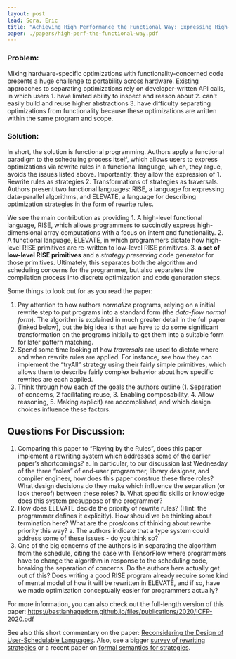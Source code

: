 ```yaml
---
layout: post
lead: Sora, Eric
title: "Achieving High Performance the Functional Way: Expressing High-Performance Optimizations as Rewrite Strategies"
paper: ./papers/high-perf-the-functional-way.pdf
---
```


### Problem: 
Mixing hardware-specific optimizations with functionality-concerned code presents a huge challenge to portability across hardware. Existing approaches to separating optimizations rely on developer-written API calls, in which users 1. have limited ability to inspect and reason about 2. can't easily build and reuse higher abstractions 3. have difficulty separating optimizations from functionality because these optimizations are written within the same program and scope. 

### Solution: 
In short, the solution is functional programming. Authors apply a functional paradigm to the scheduling process itself, which allows users to express optimizations via rewrite rules in a functional language, which, they argue, avoids the issues listed above. Importantly, they allow the expression of 1. Rewrite rules as strategies 2. Transformations of strategies as traversals. Authors present two functional languages: RISE, a language for expressing data-parallel algorithms, and ELEVATE, a language for describing optimization strategies in the form of rewrite rules. 

We see the main contribution as providing 1. A high-level functional language, RISE, which allows programmers to succinctly express high-dimensional array computations with a focus on intent and functionality. 2. A functional language, ELEVATE, in which programmers dictate how high-level RISE primitives are re-written to low-level RISE primitives. 3. **a set of low-level RISE primitives** and a *strategy preserving* code generator for those primitives. Ultimately, this separates both the algorithm and scheduling concerns for the programmer, but also separates the compilation process into discrete optimization and code generation steps. 

Some things to look out for as you read the paper: 
1. Pay attention to how authors *normalize* programs, relying on a initial rewrite step to put programs into a standard form (the *data-flow normal form*). The algorithm is explained in much greater detail in the full paper (linked below), but the big idea is that we have to do some significant transformation on the programs initially to get them into a suitable form for later pattern matching. 
2. Spend some time looking at how *traversals* are used to dictate where and when rewrite rules are applied. For instance, see how they can implement the “tryAll” strategy using their fairly simple primitives, which allows them to describe fairly complex behavior about how specific rewrites are each applied. 
3. Think through how each of the goals the authors outline (1. Separation of concerns, 2 facilitating reuse, 3. Enabling composability, 4. Allow reasoning, 5. Making explicit) are accomplished, and which design choices influence these factors. 

## Questions For Discussion:

1. Comparing this paper to “Playing by the Rules”, does this paper implement a rewriting system which addresses some of the earlier paper’s shortcomings?
 a. In particular, to our discussion last Wednesday of the three “roles” of end-user programmer, library designer, and compiler engineer, how does this paper construe these three roles? What design decisions do they make which influence the separation (or lack thereof) between these roles? 
 b. What specific skills or knowledge does this system presuppose of the programmer? 
2. How does ELEVATE decide the priority of rewrite rules? (Hint: the programmer defines it explicitly). How should we be thinking about termination here? What are the pros/cons of thinking about rewrite priority this way? 
 a. The authors indicate that a type system could address some of these issues - do you think so? 
3. One of the big concerns of the authors is in separating the algorithm from the schedule, citing the case with TensorFlow where programmers have to change the algorithm in response to the scheduling code, breaking the separation of concerns. Do the authors here actually get out of this? Does writing a good RISE program already require some kind of mental model of how it will be rewritten in ELEVATE, and if so, have we made optimization conceptually easier for programmers actually? 

For more information, you can also check out the full-length version of this paper: https://bastianhagedorn.github.io/files/publications/2020/ICFP-2020.pdf 

See also this short commentary on the paper:
[Reconsidering the Design of User-Schedulable Languages](https://dl.acm.org/doi/pdf/10.1145/3580370).
Also, see a 
 bigger [survey of rewriting strategies](https://inria.hal.science/hal-01143486/file/HK-RewStrat.pdf)
 or a recent paper on
 [formal semantics for strategies](https://michel.steuwer.info/files/publications/2024/POPL-2024-1.pdf).

